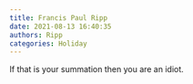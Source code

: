 ```yaml
---
title: Francis Paul Ripp
date: 2021-08-13 16:40:35
authors: Ripp
categories: Holiday
---
```


 If that is your summation then you are an idiot.